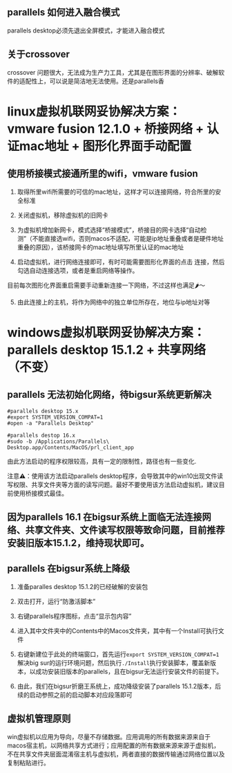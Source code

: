 ## parallels 如何进入融合模式

parallels desktop必须先退出全屏模式，才能进入融合模式

## 关于crossover

crossover 问题很大，无法成为生产力工具，尤其是在图形界面的分辨率、破解软件的适配性上，可以说是简洁地无法使用。还是parallels香

# linux虚拟机联网妥协解决方案：vmware fusion 12.1.0 + 桥接网络 + 认证mac地址 + 图形化界面手动配置

## 使用桥接模式接通所里的wifi，vmware fusion

1. 取得所里wifi所需要的可信的mac地址，这样才可以连接网络，符合所里的安全标准

2. 关闭虚拟机，移除虚拟机的旧网卡

3. 为虚拟机增加新网卡，模式选择“桥接模式”，桥接目的网卡选择“自动检测”（不能直接选wifi，否则macos不适配，可能是ip地址重叠或者是硬件地址重叠的原因），该桥接网卡的mac地址填写所里认证的mac地址

4. 启动虚拟机，进行网络连接即可，有时可能需要图形化界面的点击
连接，然后勾选自动连接选项，或者是重启网络等操作。

目前每次图形化界面重启需要手动重新连接一下网络，不过这样也满足🌶️～

5. 由此连接上的主机，将作为网络中的独立单位所存在，地位与ip地址对等

# windows虚拟机联网妥协解决方案：parallels desktop 15.1.2 + 共享网络（不变）

## parallels 无法初始化网络，待bigsur系统更新解决

```shell
#parallels desktop 15.x
#export SYSTEM_VERSION_COMPAT=1
#open -a "Parallels Desktop"

#parallels destop 16.x
#sudo -b /Applications/Parallels\ Desktop.app/Contents/MacOS/prl_client_app
```

由此方法启动的程序权限较高，具有一定的限制性，路径也有一些变化.

注意⚠️：使用该方法启动parallels desktop程序，会导致其中的win10出现文件读写权限、共享文件夹等方面的读写问题。最好不要使用该方法启动虚拟机，建议目前使用桥接模式最佳。

## 因为parallels 16.1 在bigsur系统上面临无法连接网络、共享文件夹、文件读写权限等致命问题，目前推荐安装旧版本15.1.2，维持现状即可。

## parallels 在bigsur系统上降级

1. 准备paralles desktop 15.1.2的已经破解的安装包

2. 双击打开，运行“防激活脚本”

3. 右键parallels程序图标，点击“显示包内容”

4. 进入其中文件夹中的Contents中的Macos文件夹，其中有一个Install可执行文件

5. 右键新建位于此处的终端窗口，首先运行`export SYSTEM_VERSION_COMPAT=1`解决big sur的运行环境问题，然后执行`./Install`执行安装脚本，覆盖新版本，以成功安装旧版本的parallels，且在bigsur无法运行安装文件的前提下。

6. 由此，我们在bigsur折磨王系统上，成功降级安装了parallels 15.1.2版本，后续的启动参照之前的启动脚本对应段落即可

## 虚拟机管理原则

win虚拟机以应用为导向，尽量不存储数据。应用调用的所有数据来源来自于macos宿主机，以网络共享方式进行；应用配置的所有数据来源来源于虚拟机，不在共享文件夹层面混淆宿主机与虚拟机，两者直接的数据传输通过网络位置以及复制粘贴进行。